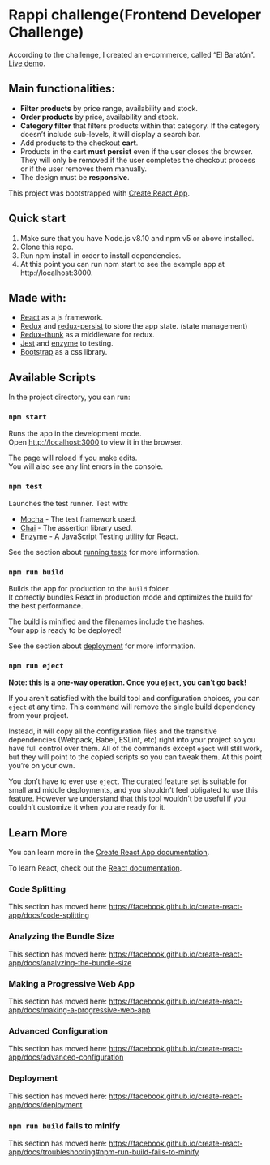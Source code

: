 # Rappi challenge(Frontend Developer Challenge)
According to the challenge, I created an e-commerce, called “El Baratón”.
[Live demo](https://rappi-test.herokuapp.com/).

## Main functionalities:
- **Filter products** by price range, availability and stock.
- **Order products** by price, availability and stock.
- **Category filter** that filters products within that category. If the category doesn’t include sub-levels, it will display a search bar.
- Add products to the checkout **cart**.
- Products in the cart **must persist** even if the user closes the browser. They will only be removed if the user completes the checkout process or if the user removes them manually.
- The design must be **responsive**.

This project was bootstrapped with [Create React App](https://github.com/facebook/create-react-app).
## Quick start
 1. Make sure that you have Node.js v8.10 and npm v5 or above installed.
 2. Clone this repo.
 3. Run npm install in order to install dependencies.
 4. At this point you can run npm start to see the example app at http://localhost:3000.

## Made with:
- [React](https://reactjs.org/) as a js framework.
- [Redux](https://redux.js.org/) and [redux-persist](https://github.com/rt2zz/redux-persist) to store the app state. (state management)
- [Redux-thunk](https://github.com/reduxjs/redux-thunk) as a middleware for redux.
- [Jest](https://jestjs.io/) and [enzyme](https://airbnb.io/enzyme/) to testing.
- [Bootstrap](https://react-bootstrap.github.io/) as a css library.


## Available Scripts

In the project directory, you can run:

### `npm start`

Runs the app in the development mode.<br>
Open [http://localhost:3000](http://localhost:3000) to view it in the browser.

The page will reload if you make edits.<br>
You will also see any lint errors in the console.

### `npm test`

Launches the test runner. Test with: <br>
 - [Mocha](https://mochajs.org/) - The test framework used.
 - [Chai](https://www.chaijs.com/) - The assertion library used.
 - [Enzyme](https://airbnb.io/enzyme/) - A JavaScript Testing utility for React.

See the section about [running tests](https://facebook.github.io/create-react-app/docs/running-tests) for more information.

### `npm run build`

Builds the app for production to the `build` folder.<br>
It correctly bundles React in production mode and optimizes the build for the best performance.

The build is minified and the filenames include the hashes.<br>
Your app is ready to be deployed!

See the section about [deployment](https://facebook.github.io/create-react-app/docs/deployment) for more information.

### `npm run eject`

**Note: this is a one-way operation. Once you `eject`, you can’t go back!**

If you aren’t satisfied with the build tool and configuration choices, you can `eject` at any time. This command will remove the single build dependency from your project.

Instead, it will copy all the configuration files and the transitive dependencies (Webpack, Babel, ESLint, etc) right into your project so you have full control over them. All of the commands except `eject` will still work, but they will point to the copied scripts so you can tweak them. At this point you’re on your own.

You don’t have to ever use `eject`. The curated feature set is suitable for small and middle deployments, and you shouldn’t feel obligated to use this feature. However we understand that this tool wouldn’t be useful if you couldn’t customize it when you are ready for it.

## Learn More

You can learn more in the [Create React App documentation](https://facebook.github.io/create-react-app/docs/getting-started).

To learn React, check out the [React documentation](https://reactjs.org/).

### Code Splitting

This section has moved here: https://facebook.github.io/create-react-app/docs/code-splitting

### Analyzing the Bundle Size

This section has moved here: https://facebook.github.io/create-react-app/docs/analyzing-the-bundle-size

### Making a Progressive Web App

This section has moved here: https://facebook.github.io/create-react-app/docs/making-a-progressive-web-app

### Advanced Configuration

This section has moved here: https://facebook.github.io/create-react-app/docs/advanced-configuration

### Deployment

This section has moved here: https://facebook.github.io/create-react-app/docs/deployment

### `npm run build` fails to minify

This section has moved here: https://facebook.github.io/create-react-app/docs/troubleshooting#npm-run-build-fails-to-minify
